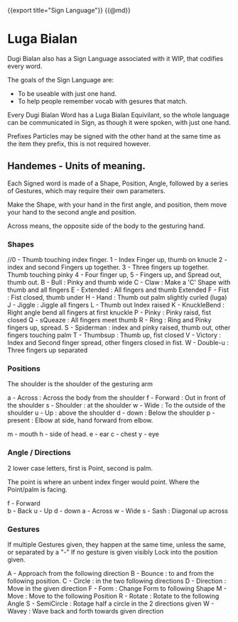 {{export title="Sign Language"}}
{{@md}}

# Luga Bialan

Dugi Bialan also has a Sign Language associated with it WIP, that codifies every word.

The goals of the Sign Language are:

* To be useable with just one hand.
* To help people remember vocab with gesures that match.

Every Dugi Bialan Word has a Luga Bialan Equivilant, so the whole language can be communicated in Sign, as though it were spoken, with just one hand.

Prefixes Particles may be signed with the other hand at the same time as the item they prefix, this is not required however.

Handemes - Units of meaning.
-------

Each Signed word is made of a Shape,  Position, Angle, followed by a series of Gestures, which may require their own parameters.

Make the Shape, with your hand in the first angle, and position, them move your hand to the second angle and position.

Across means, the opposite side of the body to the gesturing hand.

### Shapes

//0 - Thumb touching index finger.
1 - Index Finger up, thumb on knucle
2 - index and second Fingers up together.
3 - Three fingers up together. Thumb touching pinky
4 - Four finger up, 
5 - Fingers up, and Spread out, thumb out.
B - Bull : Pinky and thumb wide
C - Claw : Make a 'C' Shape with thumb and all fingers
E - Extended : All fingers and thumb Extended
F - Fist : Fist closed, thumb under
H - Hand : Thumb out palm slightly curled (luga)
J - Jiggle : Jiggle all fingers
L - Thumb out Index raised
K - KnuckleBend : Right angle bend all fingers at first knuckle
P - Pinky : Pinky raisd, fist closed
Q - sQueaze : All fingers meet thumb
R - Ring : Ring and Pinky fingers up, spread.
S - Spiderman : index and pinky raised, thumb out, other fingers touching palm
T - Thumbsup : Thumb up, fist closed
V - Victory : Index and Second finger spread, other fingers closed in fist.
W - Double-u : Three fingers up separated

### Positions

The shoulder is the shoulder of the gesturing arm

a - Across : Across the body from the shoulder
f - Forward : Out in front of the shoulder
s - Shoulder : at the shoulder 
w - Wide : To the outside of the shoulder
u - Up : above the shoulder
d - down : Below the shoulder
p - present : Elbow at side, hand forward from elbow.

m - mouth
h - side of head.
e - ear
c - chest
y - eye

### Angle / Directions

2 lower case letters, first is Point, second is palm.

The point is where an unbent index finger would point.
Where the Point/palm is facing.

f - Forward  
b - Back 
u - Up 
d - down
a - Across 
w - Wide 
s - Sash : Diagonal up across


### Gestures

If multiple Gestures given, they happen at the same time, unless the same, or separated by a "-"
If no gesture is given visibly Lock into the position given.

A - Approach from the following direction
B - Bounce : to and from the following position.
C - Circle : in the two following directions
D - Direction : Move in the given direction
F - Form : Change Form to following Shape
M - Move : Move to the following Position
R - Rotate : Rotate to the following Angle
S - SemiCircle : Rotage half a circle in the 2 directions given
W - Wavey : Wave back and forth towards given direction


